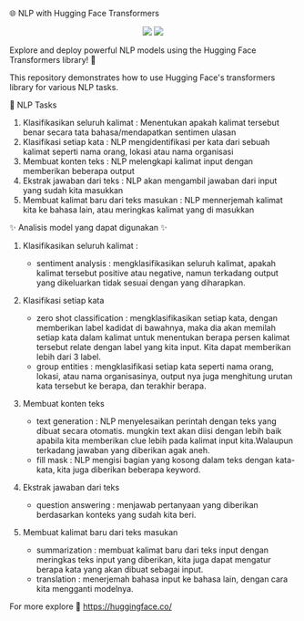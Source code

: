 🌐 NLP with Hugging Face Transformers
<div align="center"> 
<img src="https://img.shields.io/badge/python-3670A0?style=for-the-badge&logo=python&logoColor=ffdd54"> 
<img src="https://img.shields.io/badge/jupyter-%23FA0F00.svg?style=for-the-badge&logo=jupyter&logoColor=white">
</div>

Explore and deploy powerful NLP models using the Hugging Face Transformers library! 🚀

This repository demonstrates how to use Hugging Face's transformers library for various NLP tasks.

🔧 NLP Tasks
1. Klasifikasikan seluruh kalimat : Menentukan apakah kalimat tersebut benar secara tata bahasa/mendapatkan sentimen ulasan
2. Klasifikasi setiap kata : NLP mengidentifikasi per kata dari sebuah kalimat seperti nama orang, lokasi atau nama organisasi
3. Membuat konten teks : NLP melengkapi kalimat input dengan memberikan beberapa output
4. Ekstrak jawaban dari teks : NLP akan mengambil jawaban dari input yang sudah kita masukkan
5. Membuat kalimat baru dari teks masukan : NLP mennerjemah kalimat kita ke bahasa lain, atau meringkas kalimat yang di masukkan


✨ Analisis model yang dapat digunakan ✨

1. Klasifikasikan seluruh kalimat : 
    - sentiment analysis : mengklasifikasikan seluruh kalimat, apakah kalimat tersebut positive atau negative, namun terkadang output yang dikeluarkan tidak sesuai dengan yang diharapkan.

2. Klasifikasi setiap kata
    - zero shot classification : mengklasifikasikan setiap kata, dengan memberikan label kadidat di bawahnya, maka dia akan memilah setiap kata dalam kalimat untuk menentukan berapa persen kalimat tersebut relate dengan label yang kita input. Kita dapat memberikan lebih dari 3 label.
    - group entities : mengklasifikasi setiap kata seperti nama orang, lokasi, atau nama organisasinya, output nya juga menghitung urutan kata tersebut ke berapa, dan terakhir berapa.

3. Membuat konten teks 
    - text generation : NLP menyelesaikan perintah dengan teks yang dibuat secara otomatis. mungkin text akan diisi dengan lebih baik apabila kita memberikan clue lebih pada kalimat input kita.Walaupun terkadang jawaban yang diberikan agak aneh.
    - fill mask : NLP mengisi bagian yang kosong dalam teks dengan kata-kata, kita juga diberikan beberapa keyword.

4. Ekstrak jawaban dari teks
    - question answering : menjawab pertanyaan yang diberikan berdasarkan konteks yang sudah kita beri.

5. Membuat kalimat baru dari teks masukan
    - summarization : membuat kalimat baru dari teks input dengan meringkas teks input yang diberikan, kita juga dapat mengatur berapa kata yang akan dibuat sebagai input.
    - translation : menerjemah bahasa input ke bahasa lain, dengan cara kita mengganti modelnya.


For more explore 🚀 https://huggingface.co/
